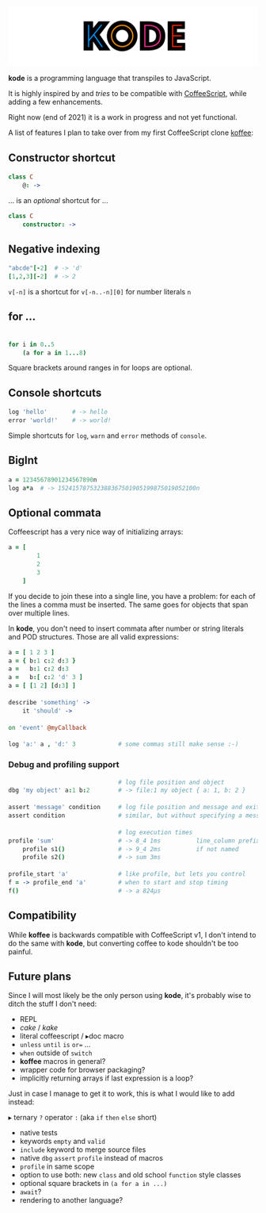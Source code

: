 ![banner](./bin/banner.png)

**kode** is a programming language that transpiles to JavaScript.

It is highly inspired by and *tries* to be compatible with [CoffeeScript](http://coffeescript.org), while adding a few enhancements.

Right now (end of 2021) it is a work in progress and not yet functional.

A list of features I plan to take over from my first CoffeeScript clone [koffee](http://github.com/monsterkodi/koffee):

## Constructor shortcut

```coffeescript
class C
    @: ->
```

... is an *optional* shortcut for ...

```coffeescript
class C
    constructor: ->
```

## Negative indexing

```coffeescript
"abcde"[-2]  # -> 'd'
[1,2,3][-2]  # -> 2
```

`v[-n]` is a shortcut for `v[-n..-n][0]` for number literals `n`

## for ...

```coffeescript

for i in 0..5
    (a for a in 1...8)

```

Square brackets around ranges in for loops are optional.

## Console shortcuts

```coffeescript
log 'hello'       # -> hello
error 'world!'    # -> world!
```

Simple shortcuts for `log`, `warn` and `error` methods of `console`.

## BigInt

```coffeescript
a = 12345678901234567890n
log a*a  # -> 152415787532388367501905199875019052100n
```

## Optional commata

Coffeescript has a very nice way of initializing arrays:

```coffeescript
a = [
        1
        2
        3
    ]
```

If you decide to join these into a single line, you have a problem: 
for each of the lines a comma must be inserted.
The same goes for objects that span over multiple lines.

In **kode**, you don't need to insert commata after number or string literals and POD structures.
Those are all valid expressions:

```coffeescript
a = [ 1 2 3 ]
a = { b:1 c:2 d:3 }
a =   b:1 c:2 d:3
a =   b:[ c:2 'd' 3 ]
a = [ [1 2] [d:3] ]

describe 'something' ->
    it 'should' ->

on 'event' @myCallback

log 'a:' a , 'd:' 3            # some commas still make sense :-)
```

### Debug and profiling support

```coffeescript
                               # log file position and object
dbg 'my object' a:1 b:2        # -> file:1 my object { a: 1, b: 2 }

assert 'message' condition     # log file position and message and exits if condition isn't truish
assert condition               # similar, but without specifying a message

                               # log execution times
profile 'sum'                  # -> 8_4 1ms          line_column prefix
    profile s1()               # -> 9_4 2ms          if not named
    profile s2()               # -> sum 3ms

profile_start 'a'              # like profile, but lets you control
f = -> profile_end 'a'         # when to start and stop timing
f()                            # -> a 824μs
```

## Compatibility

While **koffee** is backwards compatible with CoffeeScript v1,
I don't intend to do the same with **kode**, but converting coffee to kode shouldn't be too painful.

## Future plans

Since I will most likely be the only person using **kode**, it's probably wise to ditch the stuff I don't need:

- REPL
- *cake* / *kake*
- literal coffeescript / ▸doc macro
- `unless`  `until`  `is`  `or=` ...
- `when` outside of `switch`
- **koffee** macros in general?
- wrapper code for browser packaging?
- implicitly returning arrays if last expression is a loop?

Just in case I manage to get it to work, this is what I would like to add instead:

▸ ternary `?` operator `:` (aka `if` `then` `else` short)
- native tests
- keywords `empty` and `valid`
- `include` keyword to merge source files
- native `dbg`  `assert`  `profile` instead of macros
- `profile` in same scope
- option to use both: new `class` and old school `function` style classes
- optional square brackets in `(a for a in ...)`
- `await`?
- rendering to another language?



